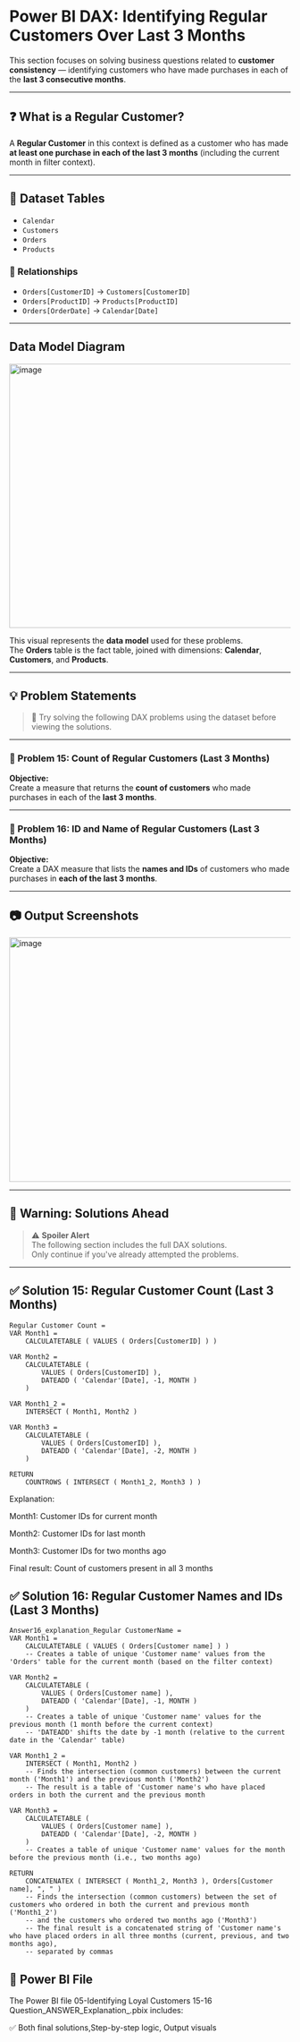 # Power BI DAX: Identifying Regular Customers Over Last 3 Months

This section focuses on solving business questions related to **customer consistency** — identifying customers who have made purchases in each of the **last 3 consecutive months**.

---

## ❓ What is a Regular Customer?

A **Regular Customer** in this context is defined as a customer who has made **at least one purchase in each of the last 3 months** (including the current month in filter context).

---

## 📁 Dataset Tables

- `Calendar`  
- `Customers`  
- `Orders`  
- `Products`  

### 🔗 Relationships

- `Orders[CustomerID]` → `Customers[CustomerID]`  
- `Orders[ProductID]` → `Products[ProductID]`  
- `Orders[OrderDate]` → `Calendar[Date]`  

---

## Data Model Diagram

<img width="590" height="472" alt="image" src="https://github.com/user-attachments/assets/a8bf746f-40b2-4d31-8935-8c3f7a5046a9" />


This visual represents the **data model** used for these problems.  
The **Orders** table is the fact table, joined with dimensions: **Calendar**, **Customers**, and **Products**.  

---

## 💡 Problem Statements

> 🧠 Try solving the following DAX problems using the dataset before viewing the solutions.

---

### 🔹 Problem 15: Count of Regular Customers (Last 3 Months)

**Objective:**  
Create a measure that returns the **count of customers** who made purchases in each of the **last 3 months**.

---

### 🔹 Problem 16: ID and Name of Regular Customers (Last 3 Months)

**Objective:**  
Create a DAX measure that lists the **names and IDs** of customers who made purchases in **each of the last 3 months**.

---
## 📷 Output Screenshots
<img width="813" height="437" alt="image" src="https://github.com/user-attachments/assets/8b57c330-44c3-4477-b83a-d0be39cae388" />


---
## 🚨 Warning: Solutions Ahead

> ⚠️ **Spoiler Alert**  
> The following section includes the full DAX solutions.  
> Only continue if you've already attempted the problems.

---

## ✅ Solution 15: Regular Customer Count (Last 3 Months)

```dax
Regular Customer Count = 
VAR Month1 =
    CALCULATETABLE ( VALUES ( Orders[CustomerID] ) )

VAR Month2 =
    CALCULATETABLE (
        VALUES ( Orders[CustomerID] ),
        DATEADD ( 'Calendar'[Date], -1, MONTH )
    )

VAR Month1_2 =
    INTERSECT ( Month1, Month2 )

VAR Month3 =
    CALCULATETABLE (
        VALUES ( Orders[CustomerID] ),
        DATEADD ( 'Calendar'[Date], -2, MONTH )
    )

RETURN
    COUNTROWS ( INTERSECT ( Month1_2, Month3 ) )

```
Explanation:

Month1: Customer IDs for current month

Month2: Customer IDs for last month

Month3: Customer IDs for two months ago

Final result: Count of customers present in all 3 months

## ✅ Solution 16: Regular Customer Names and IDs (Last 3 Months)


```dax
Answer16_explanation_Regular CustomerName = 
VAR Month1 =
    CALCULATETABLE ( VALUES ( Orders[Customer name] ) )
    -- Creates a table of unique 'Customer name' values from the 'Orders' table for the current month (based on the filter context)

VAR Month2 =
    CALCULATETABLE (
        VALUES ( Orders[Customer name] ),
        DATEADD ( 'Calendar'[Date], -1, MONTH )
    )
    -- Creates a table of unique 'Customer name' values for the previous month (1 month before the current context)
    -- 'DATEADD' shifts the date by -1 month (relative to the current date in the 'Calendar' table)

VAR Month1_2 =
    INTERSECT ( Month1, Month2 )
    -- Finds the intersection (common customers) between the current month ('Month1') and the previous month ('Month2')
    -- The result is a table of 'Customer name's who have placed orders in both the current and the previous month

VAR Month3 =
    CALCULATETABLE (
        VALUES ( Orders[Customer name] ),
        DATEADD ( 'Calendar'[Date], -2, MONTH )
    )
    -- Creates a table of unique 'Customer name' values for the month before the previous month (i.e., two months ago)

RETURN
    CONCATENATEX ( INTERSECT ( Month1_2, Month3 ), Orders[Customer name], ", " )
    -- Finds the intersection (common customers) between the set of customers who ordered in both the current and previous month ('Month1_2') 
    -- and the customers who ordered two months ago ('Month3')
    -- The final result is a concatenated string of 'Customer name's who have placed orders in all three months (current, previous, and two months ago), 
    -- separated by commas

```
## 📁 Power BI File

The Power BI file 05-Identifying Loyal Customers 15-16 Question_ANSWER_Explanation_.pbix includes:

✅ Both final solutions,Step-by-step logic, Output visuals



